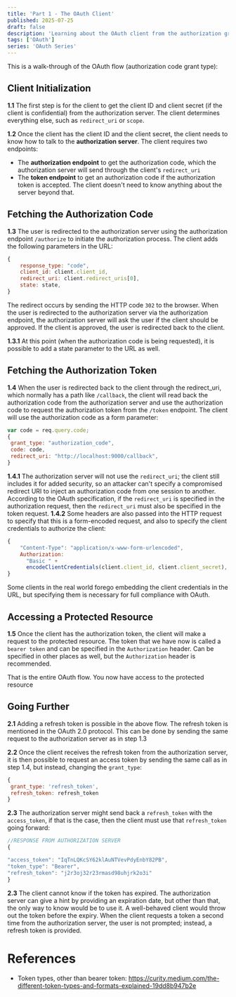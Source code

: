 ```yaml
---
title: 'Part 1 - The OAuth Client'
published: 2025-07-25
draft: false
description: 'Learning about the OAuth client from the authorization grant type'
tags: ['OAuth']
series: 'OAuth Series'
---
```


This is a walk-through of the OAuth flow (authorization code grant type):

## Client Initialization

**1.1** The first step is for the client to get the client ID and client secret (if the client is confidential) from the authorization server. The client determines everything else, such as `redirect_uri` or `scope`.

**1.2** Once the client has the client ID and the client secret, the client needs to know how to talk to the **authorization server**. The client requires two endpoints:

- The **authorization endpoint** to get the authorization code, which the authorization server will send through the client's `redirect_uri`
- The **token endpoint** to get an authorization code if the authorization token is accepted.
  The client doesn't need to know anything about the server beyond that.

## Fetching the Authorization Code

**1.3** The user is redirected to the authorization server using the authorization endpoint `/authorize` to initiate the authorization process. The client adds the following parameters in the URL:

```javascript
{
    response_type: "code",
    client_id: client.client_id,
    redirect_uri: client.redirect_uris[0],
    state: state,
}
```

The redirect occurs by sending the HTTP code `302` to the browser. When the user is redirected to the authorization server via the authorization endpoint, the authorization server will ask the user if the client should be approved. If the client is approved, the user is redirected back to the client.

**1.3.1** At this point (when the authorization code is being requested), it is possible to add a state parameter to the URL as well.

## Fetching the Authorization Token

**1.4** When the user is redirected back to the client through the redirect_uri, which normally has a path like `/callback`, the client will read back the authorization code from the authorization server and use the authorization code to request the authorization token from the `/token` endpoint. The client will use the authorization code as a form parameter:

```javascript
var code = req.query.code;
{
 grant_type: "authorization_code",
 code: code,
 redirect_uri: "http://localhost:9000/callback",
}
```

**1.4.1** The authorization server will not use the `redirect_uri`; the client still includes it for added security, so an attacker can't specify a compromised redirect URI to inject an authorization code from one session to another. According to the OAuth specification, if the `redirect_uri` is specified in the authorization request, then the `redirect_uri` must also be specified in the token request.
**1.4.2** Some headers are also passed into the HTTP request to specify that this is a form-encoded request, and also to specify the client credentials to authorize the client:

```javascript
{
    "Content-Type": "application/x-www-form-urlencoded",
    Authorization:
      "Basic " +
      encodeClientCredentials(client.client_id, client.client_secret),
}
```

Some clients in the real world forego embedding the client credentials in the URL, but specifying them is necessary for full compliance with OAuth.

## Accessing a Protected Resource

**1.5** Once the client has the authorization token, the client will make a request to the protected resource. The token that we have now is called a `bearer token` and can be specified in the `Authorization` header. Can be specified in other places as well, but the `Authorization` header is recommended.

That is the entire OAuth flow. You now have access to the protected resource

## Going Further

**2.1** Adding a refresh token is possible in the above flow. The refresh token is mentioned in the OAuth 2.0 protocol. This can be done by sending the same request to the authorization server as in step 1.3

**2.2** Once the client receives the refresh token from the authorization server, it is then possible to request an access token by sending the same call as in step 1.4, but instead, changing the `grant_type`:

```javascript
{
 grant_type: 'refresh_token',
 refresh_token: refresh_token
}
```

**2.3** The authorization server might send back a `refresh_token` with the `access_token`, if that is the case, then the client must use that `refresh_token` going forward:

```javascript
//RESPONSE FROM AUTHORIZATION SERVER
{

"access_token": "IqTnLQKcSY62klAuNTVevPdyEnbY82PB",
"token_type": "Bearer",
"refresh_token": "j2r3oj32r23rmasd98uhjrk2o3i"
}
```

**2.3** The client cannot know if the token has expired. The authorization server can give a hint by providing an expiration date, but other than that, the only way to know would be to use it. A well-behaved client would throw out the token before the expiry. When the client requests a token a second time from the authorization server, the user is not prompted; instead, a refresh token is provided.

# References

- Token types, other than bearer token: <https://curity.medium.com/the-different-token-types-and-formats-explained-19dd8b947b2e>
